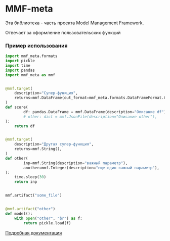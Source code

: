 # MMF-meta
Эта библиотека - часть проекта Model Management Framework.

Отвечает за оформление пользовательских функций

### Пример использования

```python
import mmf_meta.formats
import pickle
import time
import pandas
import mmf_meta as mmf


@mmf.target(
    description="Супер-функция",
    returns=mmf.DataFrame(out_format=mmf_meta.formats.DataFrameFormat.CSV),
)
def score(
        df: pandas.DataFrame = mmf.DataFrame(description="Описание df"),
        # other: dict = mmf.JsonFile(description="Описание other"),
):
    return df


@mmf.target(
    description="Другая супер-функция",
    returns=mmf.String(),
)
def other(
        inp=mmf.String(description="важный параметр"),
        another=mmf.Integer(description="еще один важный параметр"),
):
    time.sleep(30)
    return inp


mmf.artifact("some_file")


@mmf.artifact("other")
def model():
    with open("other", "br") as f:
        return pickle.load(f)

```

[Подробная документация](https://mm-framework.github.io/docs/)
